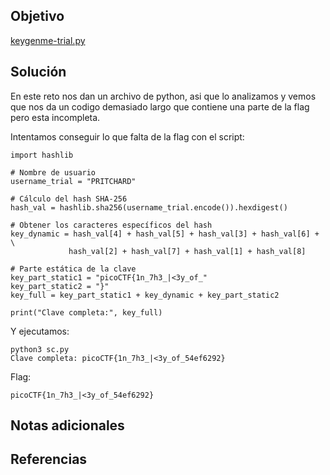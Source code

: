 ## Objetivo
[keygenme-trial.py](https://mercury.picoctf.net/static/a6d9cac3bfa4935ceb50c145d3ff5586/keygenme-trial.py)
## Solución
En este reto nos dan un archivo de python, asi que lo analizamos y vemos que nos da un codigo demasiado largo que contiene una parte de la flag pero esta incompleta.

Intentamos conseguir lo que falta de la flag con el script:
```
import hashlib

# Nombre de usuario
username_trial = "PRITCHARD"

# Cálculo del hash SHA-256
hash_val = hashlib.sha256(username_trial.encode()).hexdigest()

# Obtener los caracteres específicos del hash
key_dynamic = hash_val[4] + hash_val[5] + hash_val[3] + hash_val[6] + \
             hash_val[2] + hash_val[7] + hash_val[1] + hash_val[8]

# Parte estática de la clave
key_part_static1 = "picoCTF{1n_7h3_|<3y_of_"
key_part_static2 = "}"
key_full = key_part_static1 + key_dynamic + key_part_static2

print("Clave completa:", key_full)
```

Y ejecutamos:
```
python3 sc.py 
Clave completa: picoCTF{1n_7h3_|<3y_of_54ef6292}
```

Flag:
```
picoCTF{1n_7h3_|<3y_of_54ef6292}
```
## Notas adicionales
## Referencias